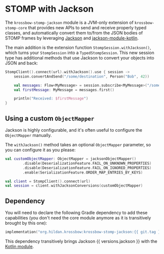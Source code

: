 # STOMP with Jackson

The `krossbow-stomp-jackson` module is a JVM-only extension of `krossbow-stomp-core` that provides new APIs to
send and receive properly typed classes, and automatically convert them to/from the JSON bodies of STOMP frames
by leveraging [Jackson](https://github.com/FasterXML/jackson) and 
[jackson-module-kotlin](https://github.com/FasterXML/jackson-module-kotlin).

The main addition is the extension function `StompSession.withJackson()`, which turns your `StompSession`
into a `TypedStompSession`.
This new session type has additional methods that use Jackson to convert your objects into JSON and back:

```kotlin
StompClient().connect(url).withJackson().use { session ->
    session.convertAndSend("/some/destination", Person("Bob", 42)) 

    val messages: Flow<MyMessage> = session.subscribe<MyMessage>("/some/topic/destination")
    val firstMessage: MyMessage = messages.first()

    println("Received: $firstMessage")
}
```

## Using a custom `ObjectMapper`

Jackson is highly configurable, and it's often useful to configure the `ObjectMapper` manually.

The `withJackson()` method takes an optional `ObjectMapper` parameter, so you can configure it as you please:

```kotlin
val customObjectMapper: ObjectMapper = jacksonObjectMapper()
        .disable(DeserializationFeature.FAIL_ON_UNKNOWN_PROPERTIES)
        .disable(DeserializationFeature.FAIL_ON_IGNORED_PROPERTIES)
        .enable(SerializationFeature.ORDER_MAP_ENTRIES_BY_KEYS)

val client = StompClient().connect(url)
val session = client.withJacksonConversions(customObjectMapper)
```

## Dependency

You will need to declare the following Gradle dependency to add these capabilities
(you don't need the core module anymore as it is transitively brought by this one):

```kotlin
implementation("org.hildan.krossbow:krossbow-stomp-jackson:{{ git.tag }}")
```

This dependency transitively brings Jackson {{ versions.jackson }} with the [Kotlin module](https://github.com/FasterXML/jackson-module-kotlin).
